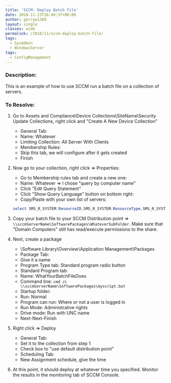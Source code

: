```yaml
---
title: 'SCCM: Deploy Batch File'
date: 2018-11-23T16:49:37+00:00
author: gerryw1389
layout: single
classes: wide
permalink: /2018/11/sccm-deploy-batch-file/
tags:
  - SysAdmin
  - WindowsServer
tags:
  - ConfigManagement
---
```

<!--more-->

### Description:

This is an example of how to use SCCM run a batch file on a collection of servers.

### To Resolve:

1. Go to Assets and Compliance\Device Collections\SiteName\Security Update Collections, right click and "Create A New Device Collection"

   - General Tab:  
   - Name: Whatever  
   - Limiting Collection: All Server With Clients
   - Membership Rules:  
   - Skip this tab, we will configure after it gets created  
   - Finish

2. Now go to your collection, right click => Properties:

   - Go to Membership rules tab and create a new one:  
   - Name: Whatever => I chose "query by computer name"  
   - Click "Edit Query Statement"
   - Click "Show Query Language" button on bottom right:  
   - Copy/Paste with your own list of servers:

   ```powershell
   select SMS_R_SYSTEM.ResourceID,SMS_R_SYSTEM.ResourceType,SMS_R_SYSTEM.Name,SMS_R_SYSTEM.SMSUniqueIdentifier,   SMS_R_SYSTEM.ResourceDomainORWorkgroup,SMS_R_SYSTEM.Client from SMS_R_System where SMS_R_System.Name in ( "server1", "server2", "server3"    )
   ```

3. Copy your batch file to your SCCM Distribution point => `\\sccmServerName\SoftwarePackages\WhateverSubFolder`. Make sure that "Domain Computers" still has read/execute permissions to the share.

4. Next, create a package  

   - \Software Library\Overview\Application Management\Packages  
   - Package Tab:  
   - Give it a name
   - Program Type tab: Standard program radio button
   - Standard Program tab:  
   - Name: WhatYourBatchFileDoes  
   - Command line: `cmd /c \\sccmServerName\SoftwarePackages\myscript.bat`  
   - Startup folder:  
   - Run: Normal  
   - Program can run: Where or not a user is logged in  
   - Run Mode: Administrative rights  
   - Drive mode: Run with UNC name
   - Next-Next-Finish

5. Right click => Deploy

   - General Tab:  
   - Set it to the collection from step 1  
   - Check box to "use default distribution point"
   - Scheduling Tab:  
   - New Assignment schedule, give the time

6. At this point, it should deploy at whatever time you specified. Monitor the results in the monitoring tab of SCCM Console.